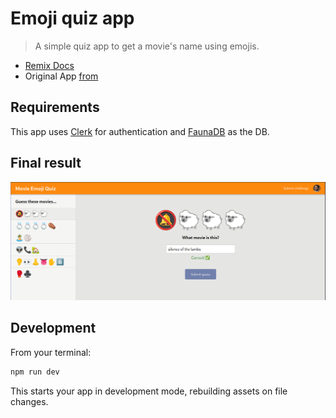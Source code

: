# Emoji quiz app

> A simple quiz app to get a movie's name using emojis.

- [Remix Docs](https://remix.run/docs)
- Original App [from](https://clerk.dev/tutorials/build-movie-emoji-quiz-with-remix-fauna-and-clerk)

## Requirements

This app uses [Clerk](https://dashboard.clerk.dev/sign-up) for authentication and [FaunaDB](https://docs.fauna.com/fauna/current/) as the DB.

## Final result

![Final result](./images/final-result.png)

## Development

From your terminal:

```sh
npm run dev
```

This starts your app in development mode, rebuilding assets on file changes.
